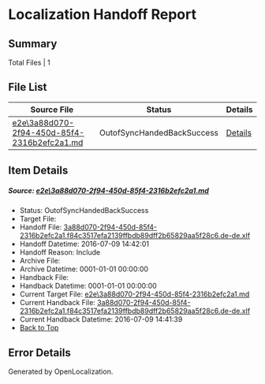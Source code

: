 # <a name='report-top'></a> Localization Handoff Report

## Summary
 Total Files | 1

## File List
 Source File | Status | Details 
 ----------- | ------ | ------- 
 [e2e\3a88d070-2f94-450d-85f4-2316b2efc2a1.md](https://github.com/OpenLocalizationTestOrg/oltest/blob/810607f5a56ceb30f409d5014cc6780a1e3ec59c/e2e/3a88d070-2f94-450d-85f4-2316b2efc2a1.md) | OutofSyncHandedBackSuccess | [Details](#98c1de4f1ca8a386ec61cfd79c74adf1c88bc5892)

## Item Details
##### <a name='98c1de4f1ca8a386ec61cfd79c74adf1c88bc5892'></a> Source: [e2e\3a88d070-2f94-450d-85f4-2316b2efc2a1.md](https://github.com/OpenLocalizationTestOrg/oltest/blob/810607f5a56ceb30f409d5014cc6780a1e3ec59c/e2e/3a88d070-2f94-450d-85f4-2316b2efc2a1.md)
* Status: OutofSyncHandedBackSuccess
* Target File: 
* Handoff File: [3a88d070-2f94-450d-85f4-2316b2efc2a1.f84c3517efa2139ffbdb89dff2b65829aa5f28c6.de-de.xlf](https://github.com/OpenLocalizationTestOrg/olhandoff-e2e/blob/9770d1a514df54e50891ac013c055072adb728f3/ol-handoff/OpenLocalizationTestOrg/oltest-dede-fly/ci/ht/3a88d070-2f94-450d-85f4-2316b2efc2a1.f84c3517efa2139ffbdb89dff2b65829aa5f28c6.de-de.xlf)
* Handoff Datetime: 2016-07-09 14:42:01
* Handoff Reason: Include
* Archive File: 
* Archive Datetime: 0001-01-01 00:00:00
* Handback File: 
* Handback Datetime: 0001-01-01 00:00:00
* Current Target File: [e2e\3a88d070-2f94-450d-85f4-2316b2efc2a1.md](https://github.com/OpenLocalizationTestOrg/oltest-dede-fly/blob/c2bf4a0d653df145a3a7031e23436a5e41e9a38b/e2e/3a88d070-2f94-450d-85f4-2316b2efc2a1.md)
* Current Handback File: [3a88d070-2f94-450d-85f4-2316b2efc2a1.f84c3517efa2139ffbdb89dff2b65829aa5f28c6.de-de.xlf](https://github.com/OpenLocalizationTestOrg/olhandback-e2e/blob/a61babd7018d03d65ad65d4de171a8d9d20eb8b8/ol-handback/OpenLocalizationTestOrg/oltest-dede-fly/ci/ht/3a88d070-2f94-450d-85f4-2316b2efc2a1.f84c3517efa2139ffbdb89dff2b65829aa5f28c6.de-de.xlf)
* Current Handback Datetime: 2016-07-09 14:41:39
* [Back to Top](#report-top)


## Error Details

Generated by OpenLocalization.
